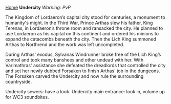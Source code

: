 [Home](../index.md)
**Undercity**
*Warning: PvP*

The Kingdom of Lordaeron’s capital city stood for centuries, a monument to humanity's might. In the Third War, Prince Arthas slew his father, King Terenas, in Lordaeron’s throne room and ransacked the city. He planned to use Lordaeron as his capital on this continent and ordered his minions to expand the catacombs beneath the city. Then the Lich King summoned Arthas to Northrend and the work was left uncompleted.

During Arthas' exodus, Sylvanas Windrunner broke free of the Lich King’s control and took many banshees and other undead with her. With Varimathras' assistance she defeated the dreadlords that controlled the city and set her newly dubbed Forsaken to finish Arthas' job in the dungeons. The Forsaken carved the Undercity and now rule the surrounding countryside.

Undercity sewers: have a look.
Undercity main entrance: look in, volume up for WC3 soundbites.